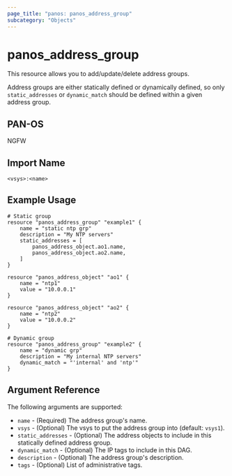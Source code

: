 ```yaml
---
page_title: "panos: panos_address_group"
subcategory: "Objects"
---
```


# panos_address_group

This resource allows you to add/update/delete address groups.

Address groups are either statically defined or dynamically defined, so only
`static_addresses` or `dynamic_match` should be defined within a given address
group.


## PAN-OS

NGFW


## Import Name

```shell
<vsys>:<name>
```


## Example Usage

```hcl
# Static group
resource "panos_address_group" "example1" {
    name = "static ntp grp"
    description = "My NTP servers"
    static_addresses = [
        panos_address_object.ao1.name,
        panos_address_object.ao2.name,
    ]
}

resource "panos_address_object" "ao1" {
    name = "ntp1"
    value = "10.0.0.1"
}

resource "panos_address_object" "ao2" {
    name = "ntp2"
    value = "10.0.0.2"
}
```

```hcl
# Dynamic group
resource "panos_address_group" "example2" {
    name = "dynamic grp"
    description = "My internal NTP servers"
    dynamic_match = "'internal' and 'ntp'"
}
```

## Argument Reference

The following arguments are supported:

* `name` - (Required) The address group's name.
* `vsys` - (Optional) The vsys to put the address group into (default:
  `vsys1`).
* `static_addresses` - (Optional) The address objects to include in this
  statically defined address group.
* `dynamic_match` - (Optional) The IP tags to include in this DAG.
* `description` - (Optional) The address group's description.
* `tags` - (Optional) List of administrative tags.
